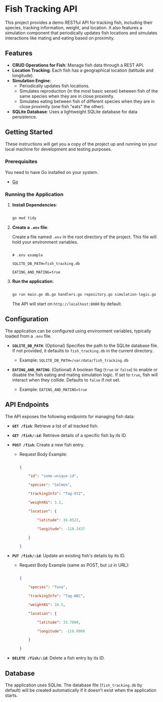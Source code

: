 # Fish Tracking API

This project provides a demo RESTful API for tracking fish, including their species, tracking information, weight, and location. It also features a simulation component that periodically updates fish locations and simulates interactions like mating and eating based on proximity.

## Features

*   **CRUD Operations for Fish**: Manage fish data through a REST API.
*   **Location Tracking**: Each fish has a geographical location (latitude and longitude).
*   **Simulation Engine**:
    *   Periodically updates fish locations.
    *   Simulates reproduction (in the most basic sense) between fish of the same species when they are in close proximity.
    *   Simulates eating between fish of different species when they are in close proximity (one fish "eats" the other).
*   **SQLite Database**: Uses a lightweight SQLite database for data persistence.

## Getting Started

These instructions will get you a copy of the project up and running on your local machine for development and testing purposes.

### Prerequisites

You need to have Go installed on your system.
*   [Go](https://golang.org/doc/install) 

### Running the Application
1.  **Install Dependencies**:

    ```bash

    go mod tidy

    ```

2.  **Create a `.env` file**:

    Create a file named `.env` in the root directory of the project. This file will hold your environment variables.

    ```

    # .env example

    SQLITE_DB_PATH=fish_tracking.db

    EATING_AND_MATING=true

    ```

3.  **Run the application**:

    ```bash

    go run main.go db.go handlers.go repository.go simulation-logic.go

    ```

    The API will start on `http://localhost:8080` by default.



## Configuration

The application can be configured using environment variables, typically loaded from a `.env` file.

*   **`SQLITE_DB_PATH`**: (Optional) Specifies the path to the SQLite database file. If not provided, it defaults to
`fish_tracking.db` in the current directory.

    *   Example: `SQLITE_DB_PATH=/var/data/fish_tracking.db`

*   **`EATING_AND_MATING`**: (Optional) A boolean flag (`true` or `false`) to enable or disable the fish eating and mating simulation
logic. If set to `true`, fish will interact when they collide. Defaults to `false` if not set.

    *   Example: `EATING_AND_MATING=true`


## API Endpoints
The API exposes the following endpoints for managing fish data:

*   **`GET /fish`**: Retrieve a list of all tracked fish.

*   **`GET /fish/:id`**: Retrieve details of a specific fish by its ID.

*   **`POST /fish`**: Create a new fish entry.

    *   Request Body Example:

        ```json

        {

            "id": "some-unique-id",

            "species": "Salmon",

            "trackingInfo": "Tag-XYZ",

            "weightKG": 5.2,

            "location": {

                "latitude": 34.0522,

                "longitude": -118.2437

            }

        }

        ```

*   **`PUT /fish/:id`**: Update an existing fish's details by its ID.
    *   Request Body Example (same as POST, but `id` in URL):

        ```json

        {

            "species": "Tuna",

            "trackingInfo": "Tag-ABC",

            "weightKG": 10.5,

            "location": {

                "latitude": 33.7000,

                "longitude": -118.0000

            }

        }

        ```
*   **`DELETE /fish/:id`**: Delete a fish entry by its ID.



## Database
The application uses SQLite. The database file (`fish_tracking.db` by default) will be created automatically if it doesn't exist when
the application starts.
